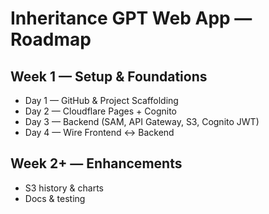 # Inheritance GPT Web App — Roadmap

## Week 1 — Setup & Foundations
- Day 1 — GitHub & Project Scaffolding
- Day 2 — Cloudflare Pages + Cognito
- Day 3 — Backend (SAM, API Gateway, S3, Cognito JWT)
- Day 4 — Wire Frontend ↔ Backend

## Week 2+ — Enhancements
- S3 history & charts
- Docs & testing
